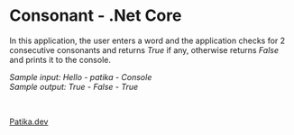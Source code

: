 # Consonant - .Net Core
In this application, the user enters a word and the application checks for 2 consecutive consonants and returns *True* if any, otherwise returns *False* and prints it to the console.
</br>

*Sample input: Hello - patika - Console* </br>
*Sample output: True - False - True*

</br>

[Patika.dev](https://app.patika.dev/)
